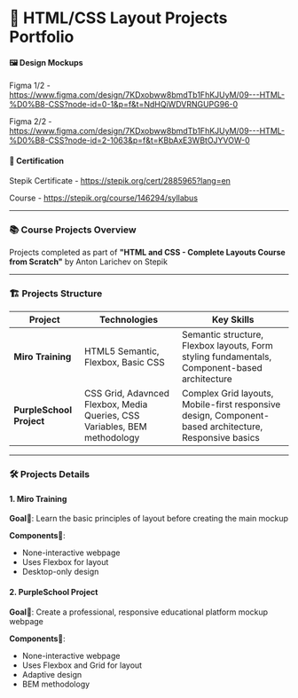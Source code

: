 # 🎨 HTML/CSS Layout Projects Portfolio 
#### 🖼️ Design Mockups
Figma 1/2 - https://www.figma.com/design/7KDxobww8bmdTb1FhKJUyM/09---HTML-%D0%B8-CSS?node-id=0-1&p=f&t=NdHQiWDVRNGUPG96-0

Figma 2/2 - https://www.figma.com/design/7KDxobww8bmdTb1FhKJUyM/09---HTML-%D0%B8-CSS?node-id=2-1063&p=f&t=KBbAxE3WBtOJYVOW-0

#### 📜 Certification
Stepik Certificate - https://stepik.org/cert/2885965?lang=en

Course - https://stepik.org/course/146294/syllabus

---

### 📚 Course Projects Overview

Projects completed as part of **"HTML and CSS - Complete Layouts Course from Scratch"**
by Anton Larichev on Stepik

---

### 🏗️ Projects Structure

| Project                  | Technologies                                                                | Key Skills   
|--------------------------|-----------------------------------------------------------------------------|----------------------------------------------------------------| 
| **Miro Training**        | HTML5 Semantic, Flexbox, Basic CSS                                          | Semantic structure, Flexbox layouts, Form styling fundamentals, Component-based architecture
| **PurpleSchool Project** | CSS Grid, Adavnced Flexbox, Media Queries, CSS Variables, BEM methodology   | Complex Grid layouts, Mobile-first responsive design, Component-based architecture, Responsive basics
                                                                                           
---

### 🛠️ Projects Details

#### 1. Miro Training
**Goal**🎯: Learn the basic principles of layout before creating the main mockup

**Components**🧩:
- None-interactive webpage
- Uses Flexbox for layout
- Desktop-only design

#### 2. PurpleSсhool Project
**Goal**🎯: Create a professional, responsive educational platform mockup webpage

**Components**🧩:
- None-interactive webpage
- Uses Flexbox and Grid for layout
- Adaptive design
- BEM methodology

